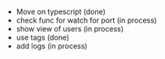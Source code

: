 - Move on typescript (done)
- check func for watch for port (in process)
- show view of users (in process)
- use tags (done)
- add logs (in process)
